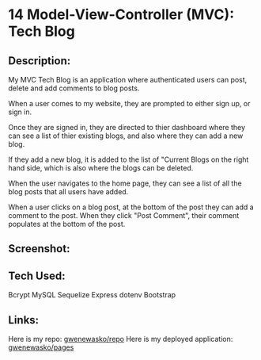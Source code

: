 # 14 Model-View-Controller (MVC): Tech Blog

## Description:

My MVC Tech Blog is an application where authenticated users can post, delete and add comments to blog posts.

When a user comes to my website, they are prompted to either sign up, or sign in.

Once they are signed in, they are directed to thier dashboard where they can see a list of thier existing blogs, and also where they can add a new blog.

If they add a new blog, it is added to the list of "Current Blogs on the right hand side, which is also where the blogs can be deleted.

When the user navigates to the home page, they can see a list of all the blog posts that all users have added.

When a user clicks on a blog post, at the bottom of the post they can add a comment to the post. When they click "Post Comment", their comment populates at the bottom of the post.

## Screenshot:

## Tech Used:

Bcrypt
MySQL
Sequelize
Express
dotenv
Bootstrap

## Links:

Here is my repo: [gwenewasko/repo](https://github.com/gwenewasko/Tech-Blog_14)
Here is my deployed application: [gwenewasko/pages](https://tech-blog-ge.herokuapp.com/)
